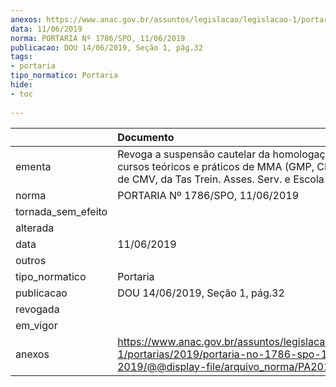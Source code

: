 ```yaml
---
anexos: https://www.anac.gov.br/assuntos/legislacao/legislacao-1/portarias/2019/portaria-no-1786-spo-11-06-2019/@@display-file/arquivo_norma/PA2019-1786.pdf
data: 11/06/2019
norma: PORTARIA Nº 1786/SPO, 11/06/2019
publicacao: DOU 14/06/2019, Seção 1, pág.32
tags:
- portaria
tipo_normatico: Portaria
hide: 
- toc 
 
---
```


|                    | Documento                                                                                                                                                   |
|:-------------------|:------------------------------------------------------------------------------------------------------------------------------------------------------------|
| ementa             | Revoga a suspensão cautelar da homologação dos cursos teóricos e práticos de MMA (GMP, CEL e AVI) e de CMV, da Tas Trein. Asses. Serv. e Escola de Av. Civ. |
| norma              | PORTARIA Nº 1786/SPO, 11/06/2019                                                                                                                            |
| tornada_sem_efeito |                                                                                                                                                             |
| alterada           |                                                                                                                                                             |
| data               | 11/06/2019                                                                                                                                                  |
| outros             |                                                                                                                                                             |
| tipo_normatico     | Portaria                                                                                                                                                    |
| publicacao         | DOU 14/06/2019, Seção 1, pág.32                                                                                                                             |
| revogada           |                                                                                                                                                             |
| em_vigor           |                                                                                                                                                             |
| anexos             | https://www.anac.gov.br/assuntos/legislacao/legislacao-1/portarias/2019/portaria-no-1786-spo-11-06-2019/@@display-file/arquivo_norma/PA2019-1786.pdf        |